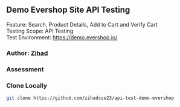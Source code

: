 ## Demo Evershop Site API Testing

Feature: Search, Product Details, Add to Cart and Verify Cart <br>
Testing Scope: API Testing <br>
Test Environment: https://demo.evershop.io/

### Author: [Zihad](https://github.com/zihadcse23)


### Assessment

### Clone Locally
```bash 
git clone https://github.com/zihadcse23/api-test-demo-evershop
```
